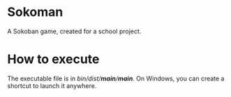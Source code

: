 # Sokoman
A Sokoban game, created for a school project.

# How to execute
The executable file is in *bin/dist/__main__/__main__*.
On Windows, you can create a shortcut to launch it anywhere.
